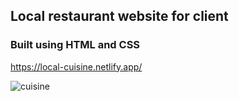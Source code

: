 <h2> Local restaurant website for client</h2>

<h3>Built using HTML and CSS</h3>

https://local-cuisine.netlify.app/


![cuisine](https://user-images.githubusercontent.com/24884380/161316771-a3cd6558-66e5-4ca8-aeab-e322c1edb966.png)
